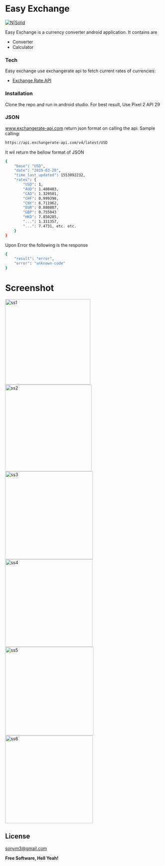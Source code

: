# Easy Exchange

[![N|Solid](https://www.exchangerate-api.com/img/logo-medium.png)](https://https://www.exchangerate-api.com/)



Easy Exchange is a currency converter android application. It contains are

  - Converter
  - Calculator


### Tech

Easy exchange use exchangerate api to fetch current rates of currencies:
* [Exchange Rate API](https://www.exchangerate-api.com/) 

### Installation

Clone the repo and run in android studio.
For best result, Use Pixel 2 API 29

### JSON 

www.exchangerate-api.com return json format on calling the api.
Sample calling:
```sh
https://api.exchangerate-api.com/v4/latest/USD
```

It wil return the bellow format of JSON
```sh
{
	"base": "USD",
	"date": "2019-03-20",
	"time_last_updated": 1553092232,
	"rates": {
		"USD": 1,
		"AUD": 1.408403,
		"CAD": 1.329501,
		"CHF": 0.999398,
		"CNY": 6.711962,
		"EUR": 0.880807,
		"GBP": 0.755043
		"HKD": 7.850285,
		"...": 1.311357,
		"...": 7.4731, etc. etc.
	}
}
```

Upon Error the following is the response

```sh
{
	"result": "error",
	"error": "unknown-code"
}
```

# Screenshot



<img width="274" alt="ss1" src="https://user-images.githubusercontent.com/17185722/74599327-ec934600-504d-11ea-9ab5-b2e117b81a2c.png">

<img width="278" alt="ss2" src="https://user-images.githubusercontent.com/17185722/74599334-07fe5100-504e-11ea-9bac-7451423d002b.PNG">

<img width="282" alt="ss3" src="https://user-images.githubusercontent.com/17185722/74599339-19dff400-504e-11ea-8d04-d8c9e6cd0963.PNG">

<img width="281" alt="ss4" src="https://user-images.githubusercontent.com/17185722/74599340-219f9880-504e-11ea-90f1-bc2f3e112452.PNG">

<img width="284" alt="ss5" src="https://user-images.githubusercontent.com/17185722/74599342-29f7d380-504e-11ea-80e2-4433b7b8450d.PNG">

<img width="282" alt="ss6" src="https://user-images.githubusercontent.com/17185722/74599344-30864b00-504e-11ea-805d-3d2321a658b9.PNG">


License
----

sonym3@gmail.com


**Free Software, Hell Yeah!**

[//]: # (These are reference links used in the body of this note and get stripped out when the markdown processor does its job. There is no need to format nicely because it shouldn't be seen. Thanks SO - http://stackoverflow.com/questions/4823468/store-comments-in-markdown-syntax)


   [dill]: <https://github.com/joemccann/dillinger>
   [git-repo-url]: <https://github.com/joemccann/dillinger.git>
   [john gruber]: <http://daringfireball.net>
   [df1]: <http://daringfireball.net/projects/markdown/>
   [markdown-it]: <https://github.com/markdown-it/markdown-it>
   [Ace Editor]: <http://ace.ajax.org>
   [node.js]: <http://nodejs.org>
   [Twitter Bootstrap]: <http://twitter.github.com/bootstrap/>
   [jQuery]: <http://jquery.com>
   [@tjholowaychuk]: <http://twitter.com/tjholowaychuk>
   [express]: <http://expressjs.com>
   [AngularJS]: <http://angularjs.org>
   [Gulp]: <http://gulpjs.com>

   [PlDb]: <https://github.com/joemccann/dillinger/tree/master/plugins/dropbox/README.md>
   [PlGh]: <https://github.com/joemccann/dillinger/tree/master/plugins/github/README.md>
   [PlGd]: <https://github.com/joemccann/dillinger/tree/master/plugins/googledrive/README.md>
   [PlOd]: <https://github.com/joemccann/dillinger/tree/master/plugins/onedrive/README.md>
   [PlMe]: <https://github.com/joemccann/dillinger/tree/master/plugins/medium/README.md>
   [PlGa]: <https://github.com/RahulHP/dillinger/blob/master/plugins/googleanalytics/README.md>
